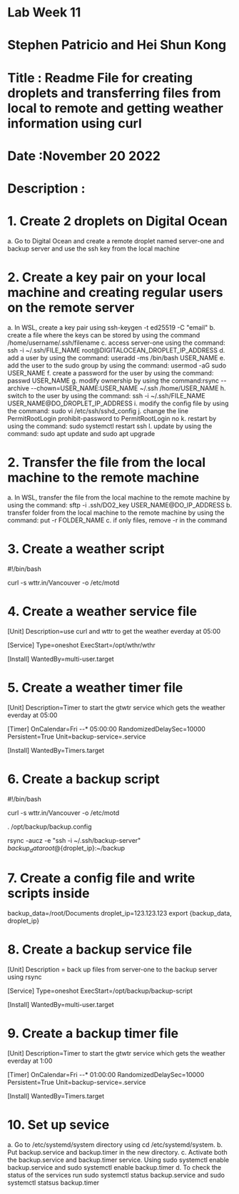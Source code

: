 # Lab Week 11

# Stephen Patricio and Hei Shun Kong

# Title : Readme File for creating droplets and transferring files from local to remote and getting weather information using curl

# Date :November 20 2022

# Description :

# 1. Create 2 droplets on Digital Ocean

a. Go to Digital Ocean and create a remote droplet named server-one and backup server and use the ssh key from the local machine

# 2. Create a key pair on your local machine and creating regular users on the remote server

a. In WSL, create a key pair using ssh-keygen -t ed25519 -C "email"
b. create a file where the keys can be stored by using the command /home/username/.ssh/filename
c. access server-one using the command: ssh -i ~/.ssh/FILE_NAME root@DIGITALOCEAN_DROPLET_IP_ADDRESS
d. add a user by using the command: useradd -ms /bin/bash USER_NAME
e. add the user to the sudo group by using the command: usermod -aG sudo USER_NAME
f. create a password for the user by using the command: passwd USER_NAME
g. modify ownership by using the command:rsync --archive --chown=USER_NAME:USER_NAME ~/.ssh /home/USER_NAME
h. switch to the user by using the command: ssh -i ~/.ssh/FILE_NAME USER_NAME@DO_DROPLET_IP_ADDRESS
i. modify the config file by using the command: sudo vi /etc/ssh/sshd_config
j. change the line PermitRootLogin prohibit-password to PermitRootLogin no
k. restart by using the command: sudo systemctl restart ssh
l. update by using the command: sudo apt update and sudo apt upgrade

# 2. Transfer the file from the local machine to the remote machine

a. In WSL, transfer the file from the local machine to the remote machine by using the command: sftp -i .ssh/DO2_key USER_NAME@DO_IP_ADDRESS
b. transfer folder from the local machine to the remote machine by using the command: put -r FOLDER_NAME
c. if only files, remove -r in the command

# 3. Create a weather script

#!/bin/bash

curl -s wttr.in/Vancouver -o /etc/motd

# 4. Create a weather service file

[Unit]
Description=use curl and wttr to get the weather everday at 05:00

[Service]
Type=oneshot
ExecStart=/opt/wthr/wthr

[Install]
WantedBy=multi-user.target

# 5. Create a weather timer file

[Unit]
Description=Timer to start the gtwtr service which gets the weather everday at 05:00

[Timer]
OnCalendar=Fri _-_-\* 05:00:00
RandomizedDelaySec=10000
Persistent=True
Unit=backup-service=.service

[Install]
WantedBy=Timers.target

# 6. Create a backup script

#!/bin/bash

curl -s wttr.in/Vancouver -o /etc/motd

. /opt/backup/backup.config

rsync -aucz -e "ssh -i ~/.ssh/backup-server" ${backup_data} root@${droplet_ip}:~/backup

# 7. Create a config file and write scripts inside

backup_data=/root/Documents
droplet_ip=123.123.123
export {backup_data, droplet_ip}

# 8. Create a backup service file

[Unit]
Description = back up files from server-one to the backup server using rsync

[Service]
Type=oneshot
ExecStart=/opt/backup/backup-script

[Install]
WantedBy=multi-user.target

# 9. Create a backup timer file

[Unit]
Description=Timer to start the gtwtr service which gets the weather everday at 1:00

[Timer]
OnCalendar=Fri _-_-\* 01:00:00
RandomizedDelaySec=10000
Persistent=True
Unit=backup-service=.service

[Install]
WantedBy=Timers.target

# 10. Set up sevice
a. Go to /etc/systemd/system directory using cd /etc/systemd/system.
b. Put backup.service and backup.timer in the new directory.
c. Activate both the backup.service and backup.timer service. Using sudo systemctl enable backup.service and sudo systemctl enable backup.timer
d. To check the status of the services run sudo systemctl status backup.service and sudo systemctl statsus backup.timer
  

